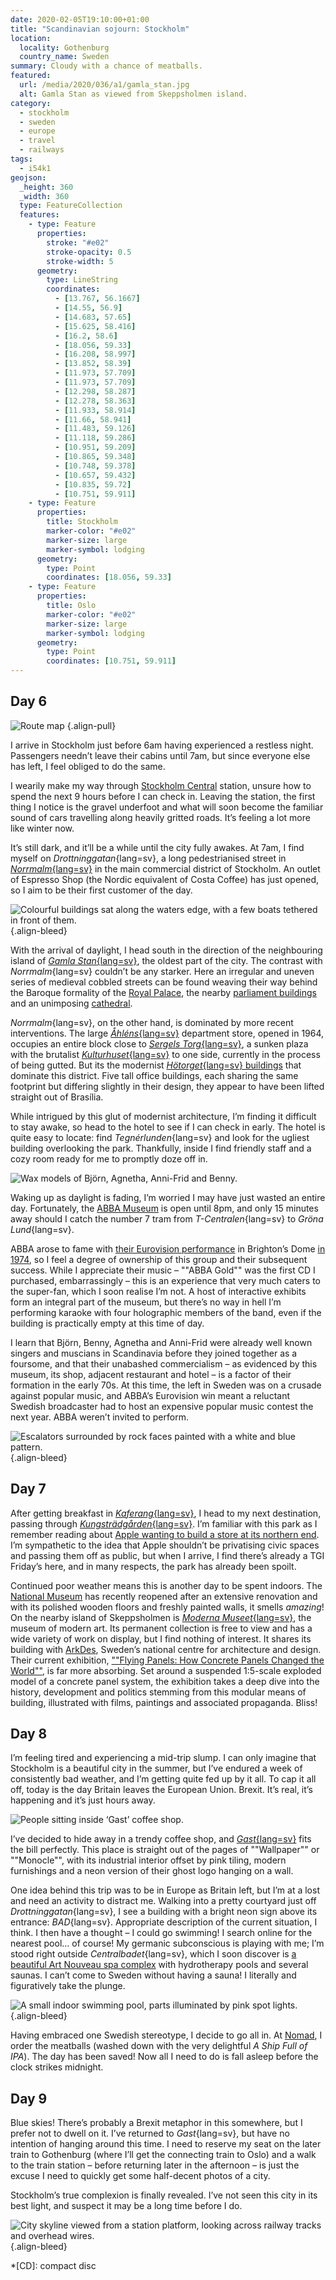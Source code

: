 ```yaml
---
date: 2020-02-05T19:10:00+01:00
title: "Scandinavian sojourn: Stockholm"
location:
  locality: Gothenburg
  country_name: Sweden
summary: Cloudy with a chance of meatballs.
featured:
  url: /media/2020/036/a1/gamla_stan.jpg
  alt: Gamla Stan as viewed from Skeppsholmen island.
category:
  - stockholm
  - sweden
  - europe
  - travel
  - railways
tags:
  - i54k1
geojson:
  _height: 360
  _width: 360
  type: FeatureCollection
  features:
    - type: Feature
      properties:
        stroke: "#e02"
        stroke-opacity: 0.5
        stroke-width: 5
      geometry:
        type: LineString
        coordinates:
          - [13.767, 56.1667]
          - [14.55, 56.9]
          - [14.683, 57.65]
          - [15.625, 58.416]
          - [16.2, 58.6]
          - [18.056, 59.33]
          - [16.208, 58.997]
          - [13.852, 58.39]
          - [11.973, 57.709]
          - [11.973, 57.709]
          - [12.298, 58.287]
          - [12.278, 58.363]
          - [11.933, 58.914]
          - [11.66, 58.941]
          - [11.483, 59.126]
          - [11.118, 59.286]
          - [10.951, 59.209]
          - [10.865, 59.348]
          - [10.748, 59.378]
          - [10.657, 59.432]
          - [10.835, 59.72]
          - [10.751, 59.911]
    - type: Feature
      properties:
        title: Stockholm
        marker-color: "#e02"
        marker-size: large
        marker-symbol: lodging
      geometry:
        type: Point
        coordinates: [18.056, 59.33]
    - type: Feature
      properties:
        title: Oslo
        marker-color: "#e02"
        marker-size: large
        marker-symbol: lodging
      geometry:
        type: Point
        coordinates: [10.751, 59.911]
---
```


## Day 6

![Route map](/media/2020/036/a1/route_map.png "Hässleholm to Stockholm, continuing on to Oslo via Gothenburg.")
{.align-pull}

I arrive in Stockholm just before 6am having experienced a restless night. Passengers needn’t leave their cabins until 7am, but since everyone else has left, I feel obliged to do the same.

I wearily make my way through [Stockholm Central][1] station, unsure how to spend the next 9 hours before I can check in. Leaving the station, the first thing I notice is the gravel underfoot and what will soon become the familiar sound of cars travelling along heavily gritted roads. It’s feeling a lot more like winter now.

It’s still dark, and it’ll be a while until the city fully awakes. At 7am, I find myself on _Drottninggatan_{lang=sv}, a long pedestrianised street in [_Norrmalm_{lang=sv}][2] in the main commercial district of Stockholm. An outlet of Espresso Shop (the Nordic equivalent of Costa Coffee) has just opened, so I aim to be their first customer of the day.

![Colourful buildings sat along the waters edge, with a few boats tethered in front of them.](/media/2020/036/a1/gamla_stan.jpg "*Gamla Stan* as viewed from Skeppsholmen island.")
{.align-bleed}

With the arrival of daylight, I head south in the direction of the neighbouring island of [_Gamla Stan_{lang=sv}][3], the oldest part of the city. The contrast with _Norrmalm_{lang=sv} couldn’t be any starker. Here an irregular and uneven series of medieval cobbled streets can be found weaving their way behind the Baroque formality of the [Royal Palace][4], the nearby [parliament buildings][5] and an unimposing [cathedral][6].

_Norrmalm_{lang=sv}, on the other hand, is dominated by more recent interventions. The large [_Åhléns_{lang=sv}][7] department store, opened in 1964, occupies an entire block close to [_Sergels Torg_{lang=sv}][8], a sunken plaza with the brutalist [_Kulturhuset_{lang=sv}][9] to one side, currently in the process of being gutted. But its the modernist [_Hötorget_{lang=sv} buildings][10] that dominate this district. Five tall office buildings, each sharing the same footprint but differing slightly in their design, they appear to have been lifted straight out of Brasília.

While intrigued by this glut of modernist architecture, I’m finding it difficult to stay awake, so head to the hotel to see if I can check in early. The hotel is quite easy to locate: find _Tegnérlunden_{lang=sv} and look for the ugliest building overlooking the park. Thankfully, inside I find friendly staff and a cozy room ready for me to promptly doze off in.

![Wax models of Björn, Agnetha, Anni-Frid and Benny.](/media/2020/036/a1/abba.jpg "Hanging out with some friends: wax models of Björn, Agnetha, Anni-Frid and Benny.")

Waking up as daylight is fading, I’m worried I may have just wasted an entire day. Fortunately, the [ABBA Museum][11] is open until 8pm, and only 15 minutes away should I catch the number 7 tram from _T-Centralen_{lang=sv} to _Gröna Lund_{lang=sv}.

ABBA arose to fame with [their Eurovision performance][12] in Brighton’s Dome [in 1974][13], so I feel a degree of ownership of this group and their subsequent success. While I appreciate their music – ""ABBA Gold"" was the first CD I purchased, embarrassingly – this is an experience that very much caters to the super-fan, which I soon realise I’m not. A host of interactive exhibits form an integral part of the museum, but there’s no way in hell I’m performing karaoke with four holographic members of the band, even if the building is practically empty at this time of day.

I learn that Björn, Benny, Agnetha and Anni-Frid were already well known singers and muscians in Scandinavia before they joined together as a foursome, and that their unabashed commercialism – as evidenced by this museum, its shop, adjacent restaurant and hotel – is a factor of their formation in the early 70s. At this time, the left in Sweden was on a crusade against popular music, and ABBA’s Eurovision win meant a reluctant Swedish broadcaster had to host an expensive popular music contest the next year. ABBA weren’t invited to perform.

![Escalators surrounded by rock faces painted with a white and blue pattern.](/media/2020/036/a1/t_centralen.jpg "A number of stations on the Stockholm Metro are carved out of rock and painted with different patterns. I can’t decide if this is insane or incredible. Probably both.")
{.align-bleed}

## Day 7

After getting breakfast in [_Kaferang_{lang=sv}][14], I head to my next destination, passing through [_Kungsträdgården_{lang=sv}][15]. I’m familiar with this park as I remember reading about [Apple wanting to build a store at its northern end][16]. I’m sympathetic to the idea that Apple shouldn’t be privatising civic spaces and passing them off as public, but when I arrive, I find there’s already a TGI Friday’s here, and in many respects, the park has already been spoilt.

Continued poor weather means this is another day to be spent indoors. The [National Museum][17] has recently reopened after an extensive renovation and with its polished wooden floors and freshly painted walls, it smells _amazing_! On the nearby island of Skeppsholmen is [_Moderna Museet_{lang=sv}][18], the museum of modern art. Its permanent collection is free to view and has a wide variety of work on display, but I find nothing of interest. It shares its building with [ArkDes][19], Sweden’s national centre for architecture and design. Their current exhibition, [""Flying Panels: How Concrete Panels Changed the World""][20], is far more absorbing. Set around a suspended 1:5-scale exploded model of a concrete panel system, the exhibition takes a deep dive into the history, development and politics stemming from this modular means of building, illustrated with films, paintings and associated propaganda. Bliss!

## Day 8

I’m feeling tired and experiencing a mid-trip slump. I can only imagine that Stockholm is a beautiful city in the summer, but I’ve endured a week of consistently bad weather, and I’m getting quite fed up by it all. To cap it all off, today is the day Britain leaves the European Union. Brexit. It’s real, it’s happening and it’s just hours away.

![People sitting inside ‘Gast’ coffee shop.](/media/2020/036/a1/gast.jpg "*Gast*{lang=sv}.")

I’ve decided to hide away in a trendy coffee shop, and [_Gast_{lang=sv}][21] fits the bill perfectly. This place is straight out of the pages of ""Wallpaper"" or ""Monocle"", with its industrial interior offset by pink tiling, modern furnishings and a neon version of their ghost logo hanging on a wall.

One idea behind this trip was to be in Europe as Britain left, but I’m at a lost and need an activity to distract me. Walking into a pretty courtyard just off _Drottninggatan_{lang=sv}, I see a building with a bright neon sign above its entrance: _BAD_{lang=sv}. Appropriate description of the current situation, I think. I then have a thought – I could go swimming! I search online for the nearest pool… of course! My germanic subconscious is playing with me; I’m stood right outside _Centralbadet_{lang=sv}, which I soon discover is [a beautiful Art Nouveau spa complex][22] with hydrotherapy pools and several saunas. I can’t come to Sweden without having a sauna! I literally and figuratively take the plunge.

![A small indoor swimming pool, parts illuminated by pink spot lights.](/media/2020/036/a1/centralbadet.jpg "_Centralbadet_{lang=sv}’s gorgeous – if not ostentatious – swimming pool. Photograph: Centralbadet")
{.align-bleed}

Having embraced one Swedish stereotype, I decide to go all in. At [Nomad][23], I order the meatballs (washed down with the very delightful _A Ship Full of IPA_). The day has been saved! Now all I need to do is fall asleep before the clock strikes midnight.

## Day 9

Blue skies! There’s probably a Brexit metaphor in this somewhere, but I prefer not to dwell on it. I’ve returned to _Gast_{lang=sv}, but have no intention of hanging around this time. I need to reserve my seat on the later train to Gothenburg (where I’ll get the connecting train to Oslo) and a walk to the train station – before returning later in the afternoon – is just the excuse I need to quickly get some half-decent photos of a city.

Stockholm’s true complexion is finally revealed. I’ve not seen this city in its best light, and suspect it may be a long time before I do.

![City skyline viewed from a station platform, looking across railway tracks and overhead wires.](/media/2020/036/a1/departure.jpg "On to Gothenburg as the sun begins to set over Stockholm.")
{.align-bleed}

[1]: https://en.wikipedia.org/wiki/Stockholm_Central_Station
[2]: https://en.wikipedia.org/wiki/Norrmalm
[3]: https://en.wikipedia.org/wiki/Gamla_stan
[4]: https://en.wikipedia.org/wiki/Stockholm_Palace
[5]: https://en.wikipedia.org/wiki/Parliament_House,_Stockholm
[6]: https://en.wikipedia.org/wiki/Storkyrkan
[7]: https://en.wikipedia.org/wiki/Åhléns
[8]: https://en.wikipedia.org/wiki/Sergels_torg
[9]: https://en.wikipedia.org/wiki/The_House_of_Culture_(Stockholm)
[10]: https://en.wikipedia.org/wiki/Hötorget_buildings
[11]: https://abbathemuseum.com
[12]: https://www.youtube.com/watch?v=3FsVeMz1F5c
[13]: https://eurovision.tv/event/brighton-1974
[14]: https://www.kaferang.se
[15]: https://en.wikipedia.org/wiki/Kungsträdgården
[16]: https://www.theguardian.com/cities/2018/nov/01/stockholm-apple-town-square-park-kings-garden-kungstradgarden
[17]: https://www.nationalmuseum.se/en/
[18]: https://www.modernamuseet.se/
[19]: https://arkdes.se/en/
[20]: https://arkdes.se/en/utstallning/flygande-betong-byggelementen-som-forandrade-varlden/
[21]: https://gastcafe.se
[22]: https://centralbadet.se/english/
[23]: https://www.nomad.bar

*[CD]: compact disc
